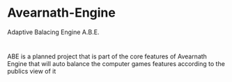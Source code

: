 # Avearnath-Engine

Adaptive Balacing Engine
A.B.E.

# 

ABE is a planned project that is part of the core features of Avearnath Engine that will auto balance the computer games features according to the publics view of it
